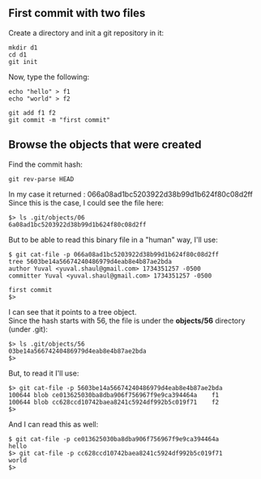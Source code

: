 


## First commit with two files
Create a directory and init a git repository in it:
```
mkdir d1
cd d1
git init
```
Now, type the following:
```
echo "hello" > f1
echo "world" > f2

git add f1 f2
git commit -m "first commit"
```

## Browse the objects that were created

Find the commit hash:
```
git rev-parse HEAD
```
In my case it returned : 066a08ad1bc5203922d38b99d1b624f80c08d2ff  
Since this is the case, I could see the file here:
```
$> ls .git/objects/06
6a08ad1bc5203922d38b99d1b624f80c08d2ff
```
But to be able to read this binary file in a "human" way, I'll use:
```
$ git cat-file -p 066a08ad1bc5203922d38b99d1b624f80c08d2ff 
tree 5603be14a56674240486979d4eab8e4b87ae2bda
author Yuval <yuval.shaul@gmail.com> 1734351257 -0500
committer Yuval <yuval.shaul@gmail.com> 1734351257 -0500

first commit
$>
```
I can see that it points to a tree object.  
Since the hash starts with 56, the file is under the **objects/56** directory (under .git):
```
$> ls .git/objects/56
03be14a56674240486979d4eab8e4b87ae2bda
$>
``` 
But, to read it I'll use:
```
$> git cat-file -p 5603be14a56674240486979d4eab8e4b87ae2bda
100644 blob ce013625030ba8dba906f756967f9e9ca394464a	f1
100644 blob cc628ccd10742baea8241c5924df992b5c019f71	f2
$> 
```
And I can read this as well:
```
$ git cat-file -p ce013625030ba8dba906f756967f9e9ca394464a 
hello
$> git cat-file -p cc628ccd10742baea8241c5924df992b5c019f71
world
$>
```

